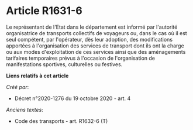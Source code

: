 # Article R1631-6

Le représentant de l'Etat dans le département est informé par l'autorité organisatrice de transports collectifs de voyageurs
ou, dans le cas où il est seul compétent, par l'opérateur, dès leur adoption, des modifications apportées à l'organisation
des services de transport dont ils ont la charge ou aux modes d'exploitation de ces services ainsi que des aménagements
tarifaires temporaires prévus à l'occasion de l'organisation de manifestations sportives, culturelles ou festives.

**Liens relatifs à cet article**

_Créé par_:

  - Décret n°2020-1276 du 19 octobre 2020 - art. 4

_Anciens textes_:

  - Code des transports - art. R1632-6 (T)
